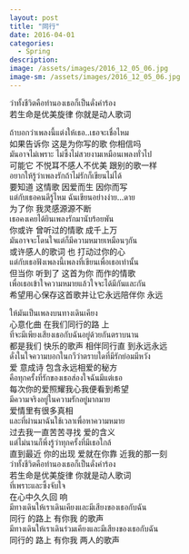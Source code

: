 ```yaml
---
layout: post
title: "同行"
date: 2016-04-01
categories:
  - Spring
description: 
image: /assets/images/2016_12_05_06.jpg
image-sm: /assets/images/2016_12_05_06.jpg
---
```

ว่าทั้งชีวิตคือทำนองเธอก็เป็นดั่งคำร้อง  
若生命是优美旋律 你就是动人歌词


ถ้าบอกว่าเพลงนี้แต่งให้เธอ..เธอจะเชื่อไหม   
如果告诉你 这是为你写的歌 你相信吗  
มันอาจไม่เพราะ ไม่ซึ้งไม่สวยงามเหมือนเพลงทั่วไป  
可能它 不悦耳不感人不优美 跟别的歌一样  
อยากให้รู้ว่าเพลงรักถ้าไม่รักก็เขียนไม่ได้  
要知道 这情歌 因爱而生 因你而写  
แต่กับเธอคนดีรู้ไหม ฉันเขียนอย่างง่าย...ดาย   
为了你 我灵感源源不断  
เธอคงเคยได้ยินเพลงรักมานับร้อยพัน  
你或许 曾听过的情歌 成千上万  
มันอาจจะโดนใจแต่ก็มีความหมายเหมือนๆกัน  
或许感人的歌词 也 打动过你的心  
แต่กับเธอฟังเพลงนี้เพลงที่เขียนเพื่อเธอเท่านั้น  
但当你 听到了 这首为你 而作的情歌  
เพื่อเธอเข้าใจความหมายแล้วใจจะได้มีกันและกัน  
希望用心保存这首歌并让它永远陪伴你 永远  


ให้มันเป็นเพลงบนทางเดินเคียง  
心意化曲 在我们同行的路 上  
ที่จะมีเพียงเสียงเธอกับฉันอยู่ด้วยกันตราบนาน  
都是我们 快乐的歌声 相伴同行直 到永远永远   
ดั่งในใจความบอกในกวีว่าตราบใดที่มีรักย่อมมีหวัง  
爱 意成诗 包含永远相爱的秘方  
คือทุกครั้งที่รักของเธอส่องใจฉันมีแต่เธอ  
每次你的爱照耀我心我便看到希望  
มีความจริงอยู่ในความรักอยู่มากมาย  
爱情里有很多真相  
และที่ผ่านมาฉันใช้เวลาเพื่อหาความหมาย  
过去我一直苦苦寻找 爱的含义  
แต่ไม่นานก็พึ่งรู้ว่าทุกครั้งที่มีเธอใกล้  
直到最近 你的出现 爱就在你靠 近我的那一刻  
ว่าทั้งชีวิตคือทำนองเธอก็เป็นดั่งคำร้อง  
若生命是优美旋律 你就是动人歌词  
ที่เพราะและซึ้งจับใจ  
在心中久久回 响  
มีทางเดินให้เราเดินเคียงและมีเสียงของเธอกับฉัน  
同行 的路上 有你我 的歌声  
มีทางเดินให้เราเดินร่วมเคียงและมีเสียงของเธอกับฉัน  
同行的 路上 有你我 两人的歌声    

